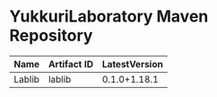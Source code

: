 # YukkuriLaboratory Maven Repository

| Name   | Artifact ID | LatestVersion |
| ------ | ----------- | ------------- |
| Lablib | lablib      | 0.1.0+1.18.1  |

